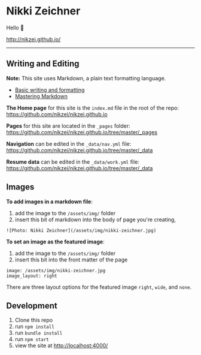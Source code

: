 # Nikki Zeichner

Hello :wave:

http://nikzei.github.io/


---

## Writing and Editing

**Note:** This site uses Markdown, a plain text formatting language.

- [Basic writing and formatting](https://docs.github.com/en/github/writing-on-github/basic-writing-and-formatting-syntax)
- [Mastering Markdown](https://guides.github.com/features/mastering-markdown/)

**The Home page** for this site is the `index.md` file in the root of the repo: https://github.com/nikzei/nikzei.github.io

**Pages** for this site are located in the `_pages` folder: https://github.com/nikzei/nikzei.github.io/tree/master/_pages

**Navigation** can be edited in the `_data/nav.yml` file: https://github.com/nikzei/nikzei.github.io/tree/master/_data

**Resume data** can be edited in the `_data/work.yml` file: https://github.com/nikzei/nikzei.github.io/tree/master/_data

## Images

**To add images in a markdown file**:
1. add the image to the `/assets/img/` folder
2. insert this bit of markdown into the body of page you're creating, 
```
![Photo: Nikki Zeichner](/assets/img/nikki-zeichner.jpg)
```

**To set an image as the featured image**:
1. add the image to the `/assets/img/` folder
2. insert this bit into the front matter of the page 
```
image: /assets/img/nikki-zeichner.jpg
image_layout: right
``` 
There are three layout options for the featured image `right`, `wide`, and `none`.

## Development

1. Clone this repo
1. run `npm install`
1. run `bundle install`
1. run `npm start`
1. view the site at [http://localhost:4000/](http://localhost:4000/)